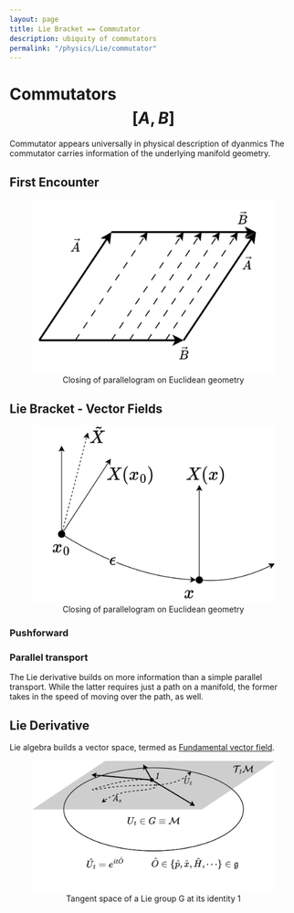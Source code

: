 ```yaml
---
layout: page
title: Lie Bracket == Commutator
description: ubiquity of commutators
permalink: "/physics/Lie/commutator"
---
```


# Commutators $$[A,B]$$
Commutator appears universally in physical description of dyanmics 
The commutator carries information of the underlying manifold geometry.

## First Encounter
<figure align="center"> 
<img src="/physics/Lie/parallelogram.png" width="1000"> 
<figcaption>Closing of parallelogram on Euclidean geometry</figcaption>
</figure>

## Lie Bracket - Vector Fields
<figure align="center"> 
<img src="/physics/Lie/LieBracket.png" width="1000"> 
<figcaption>Closing of parallelogram on Euclidean geometry</figcaption>
</figure>

### Pushforward

### Parallel transport
The Lie derivative builds on more information than a simple parallel transport.
While the latter requires just a path on a manifold, the former takes in the speed of moving over the path, as well.

## Lie Derivative
Lie algebra builds a vector space, termed as [Fundamental vector field](https://en.wikipedia.org/wiki/Fundamental_vector_field).

<figure align="center"> 
<img src="/physics/Lie/TeM.png" width="1000"> 
<figcaption>Tangent space of a Lie group G at its identity 1</figcaption>
</figure>

